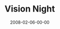 ---
layout: message
category: message
series: "Vision Night"
title: "Vision Night"
date: 2008-02-06-00-00
message_id: 491
audio: "http://s3.amazonaws.com/crossroadsaudiomessages/Vision_Night_2008_webaudio.mp3"
audio-duration: "01:19:41"
explicit: "N"
---